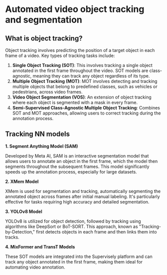# Automated video object tracking and segmentation

## What is object tracking?

Object tracking involves predicting the position of a target object in each frame of a video. Key types of tracking tasks include:

1. **Single Object Tracking (SOT)**: This involves tracking a single object annotated in the first frame throughout the video. SOT models are class-agnostic, meaning they can track any object regardless of its type.
2. **Multiple Object Tracking (MOT)**: MOT involves detecting and tracking multiple objects that belong to predefined classes, such as vehicles or pedestrians, across video frames.
3. **Video Object Segmentation (VOS)**: An extension of object tracking where each object is segmented with a mask in every frame.
4. **Semi-Supervised Class-Agnostic Multiple Object Tracking**: Combines SOT and MOT approaches, allowing users to correct tracking during the annotation process.

## Tracking NN models

**1. Segment Anything Model (SAM)**

Developed by Meta AI, SAM is an interactive segmentation model that allows users to annotate an object in the first frame, which the model then segments throughout the subsequent frames. This model significantly speeds up the annotation process, especially for large datasets.

**2. XMem Model**

XMem is used for segmentation and tracking, automatically segmenting the annotated object across frames after initial manual labeling. It's particularly effective for tasks requiring high accuracy and detailed segmentation.

**3. YOLOv8 Model**

YOLOv8 is utilized for object detection, followed by tracking using algorithms like DeepSort or BoT-SORT. This approach, known as "Tracking-by-Detection," first detects objects in each frame and then links them into tracks.

**4. MixFormer and TransT Models**

These SOT models are integrated into the Supervisely platform and can track any object annotated in the first frame, making them ideal for automating video annotation.

